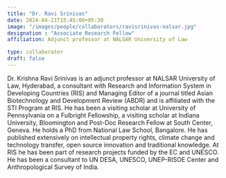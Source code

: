 ```yaml
---
title: "Dr. Ravi Srinivas"
date: 2024-04-21T15:45:00+05:30
image: "/images/people/collaborators/ravisrinivas-nalsar.jpg"
designation : "Associate Research Fellow"
affiliation: Adjunct professor at NALSAR University of Law

type: collaborator
draft: false
---
```


 Dr. Krishna Ravi Srinivas is an adjunct professor at NALSAR University of Law, Hyderabad, a consultant with Research and Information System in Developing Countries (RIS) and  Managing Editor of  a journal titled Asian Biotechnology and Development Review (ABDR) and is affiliated with the STI Program at RIS. He has been a visiting scholar at University of Pennsylvania on a Fulbright Fellowship, a visiting scholar at Indiana University, Bloomington and Post-Doc Research Fellow at South Center, Geneva. He holds a PhD from National Law School, Bangalore. He has published extensively on intellectual property rights, climate change and technology transfer, open source innovation and traditional knowledge. At RIS he has been part of research projects funded by the EC and UNESCO. He has been a consultant to UN DESA, UNESCO, UNEP-RISOE Center and Anthropological Survey of India.